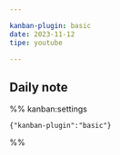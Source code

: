 ```yaml
---

kanban-plugin: basic
date: 2023-11-12
tipe: youtube

---
```


## Daily note





%% kanban:settings
```
{"kanban-plugin":"basic"}
```
%%